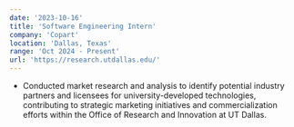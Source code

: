```yaml
---
date: '2023-10-16'
title: 'Software Engineering Intern'
company: 'Copart'
location: 'Dallas, Texas'
range: 'Oct 2024 - Present'
url: 'https://research.utdallas.edu/'
---
```


- Conducted market research and analysis to identify potential industry partners and licensees for university-developed technologies, contributing to strategic marketing initiatives and commercialization efforts
within the Office of Research and Innovation at UT Dallas.


